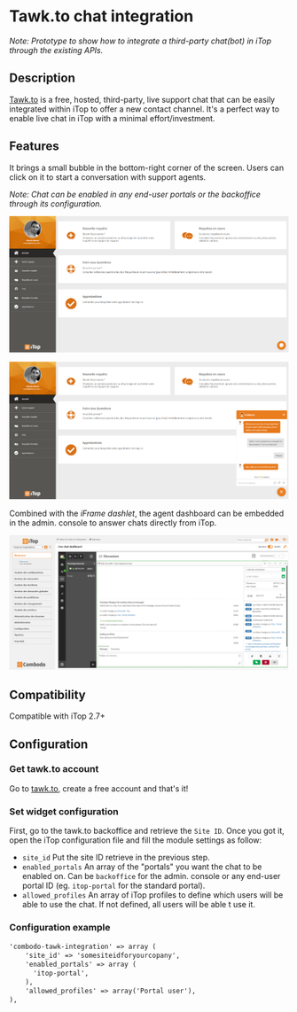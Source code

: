# Tawk.to chat integration

_Note: Prototype to show how to integrate a third-party chat(bot) in iTop through the existing APIs._

## Description
[Tawk.to](https://www.tawk.to/) is a free, hosted, third-party, live support chat that can be easily integrated within iTop to offer a new contact channel. It's a perfect way to enable live chat in iTop with a minimal effort/investment.

## Features
It brings a small bubble in the bottom-right corner of the screen. Users can click on it to start a conversation with support agents.

_Note: Chat can be enabled in any end-user portals or the backoffice through its configuration._

![](docs/portal-widget-closed.png)

![](docs/portal-widget-talking.png)

Combined with the _iFrame dashlet_, the agent dashboard can be embedded in the admin. console to answer chats directly from iTop.

![](docs/console-chats-dashboard.png)

## Compatibility
Compatible with iTop 2.7+

## Configuration
### Get tawk.to account
Go to [tawk.to](https://www.tawk.to/), create a free account and that's it!

### Set widget configuration
First, go to the tawk.to backoffice and retrieve the `Site ID`. Once you got it, open the iTop configuration file and fill the module settings as follow:
- `site_id` Put the site ID retrieve in the previous step.
- `enabled_portals` An array of the "portals" you want the chat to be enabled on. Can be `backoffice` for the admin. console or any end-user portal ID (eg. `itop-portal` for the standard portal).
- `allowed_profiles` An array of iTop profiles to define which users will be able to use the chat. If not defined, all users will be able t use it.

### Configuration example
```
'combodo-tawk-integration' => array (
    'site_id' => 'somesiteidforyourcopany',
    'enabled_portals' => array (
      'itop-portal',
    ),
    'allowed_profiles' => array('Portal user'),
),
```
